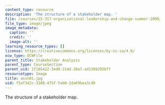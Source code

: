 ```yaml
---
content_type: resource
description: 'The structure of a stakeholder map. '
file: /courses/15-317-organizational-leadership-and-change-summer-2009/f5af3d2c3188475f5ab02da69bea3cd9_assn01.jpg
file_type: image/jpeg
image_metadata:
  caption: ''
  credit: ''
  image-alt: ''
learning_resource_types: []
license: https://creativecommons.org/licenses/by-nc-sa/4.0/
ocw_type: OCWFile
parent_title: Stakeholder Analysis
parent_type: CourseSection
parent_uid: 2f105422-3ed0-214d-28a7-ad1399295bff
resourcetype: Image
title: assn01.jpg
uid: f5af3d2c-3188-475f-5ab0-2da69bea3cd9
---
```

The structure of a stakeholder map. 